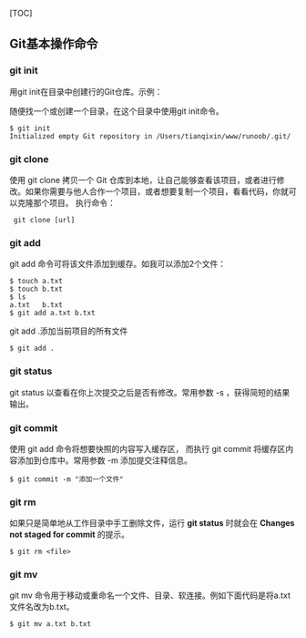 [TOC]

## Git基本操作命令

### git init

用git init在目录中创建行的Git仓库。示例：

随便找一个或创建一个目录，在这个目录中使用git init命令。

```
$ git init
Initialized empty Git repository in /Users/tianqixin/www/runoob/.git/
```

### git clone

使用 git clone 拷贝一个 Git 仓库到本地，让自己能够查看该项目，或者进行修改。如果你需要与他人合作一个项目，或者想要复制一个项目，看看代码，你就可以克隆那个项目。 执行命令：

```
 git clone [url]
```

### git add

git add 命令可将该文件添加到缓存。如我可以添加2个文件：

```
$ touch a.txt
$ touch b.txt
$ ls
a.txt	b.txt
$ git add a.txt b.txt
```

git add .添加当前项目的所有文件

```
$ git add .
```

### git status

git status 以查看在你上次提交之后是否有修改。常用参数 -s ，获得简短的结果输出。

### git commit

使用 git add 命令将想要快照的内容写入缓存区， 而执行 git commit 将缓存区内容添加到仓库中。常用参数 -m 添加提交注释信息。

```
$ git commit -m "添加一个文件"
```

### git rm

如果只是简单地从工作目录中手工删除文件，运行 **git status** 时就会在 **Changes not staged for commit** 的提示。

```
$ git rm <file>
```

### git mv

git mv 命令用于移动或重命名一个文件、目录、软连接。例如下面代码是将a.txt文件名改为b.txt。

```
$ git mv a.txt b.txt
```


